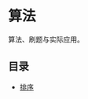 # 算法

算法、刷题与实际应用。

## 目录

- [排序](https://github.com/chenhg5/CS-Interview/blob/master/algorithm/sort.md)
